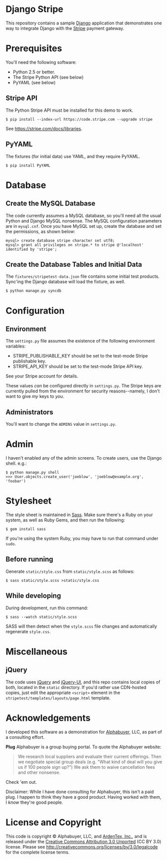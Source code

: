 # Django Stripe

This repository contains a sample [Django][] application that demonstrates
one way to integrate Django with the [Stripe][] payment gateway.

[Django]: http://www.djangoproject.com/
[Stripe]: http://stripe.com/

# Prerequisites

You'll need the following software:

* Python 2.5 or better.
* The Stripe Python API (see below)
* PyYAML (see below)

## Stripe API

The Python Stripe API must be installed for this demo to work.

    $ pip install --index-url https://code.stripe.com --upgrade stripe

See <https://stripe.com/docs/libraries>.

## PyYAML

The fixtures (for initial data) use YAML, and they require PyYAML.

    $ pip install PyYAML

# Database

## Create the MySQL Database

The code currently assumes a MySQL database, so you'll need all the usual
Python and Django MySQL nonsense. The MySQL configuration parameters are in
`mysql.cnf`. Once you have MySQL set up, create the database and set the
permissions, as shown below:

    mysql> create database stripe character set utf8;
    mysql> grant all privileges on stripe.* to stripe @'localhost' identified by 'stripe';

## Create the Database Tables and Initial Data

The `fixtures/stripetest-data.json` file contains some initial test products.
Sync'ing the Django database will load the fixture, as well.

    $ python manage.py syncdb

# Configuration

## Environment

The `settings.py` file assumes the existence of the following environment
variables:

* STRIPE_PUBLISHABLE_KEY should be set to the test-mode Stripe publishable key.
* STRIPE_API_KEY should be set to the test-mode Stripe API key.

See your Stripe account for details.

These values *can* be configured directly in `settings.py`. The Stripe keys are
currently pulled from the environment for security reasons--namely, I don't
want to give *my* keys to *you*.

## Administrators

You'll want to change the `ADMINS` value in `settings.py`.

# Admin

I haven't enabled any of the admin screens. To create users, use the Django
shell. e.g.:

    $ python manage.py shell                   
    >>> User.objects.create_user('joeblow', 'joeblow@example.org', 'foobar')

# Stylesheet

The style sheet is maintained in [Sass][]. Make sure there's a Ruby on your
system, as well as Ruby Gems, and then run the following:

    $ gem install sass

If you're using the system Ruby, you may have to run that command under `sudo`.

[Sass]: http://sass-lang.com/

## Before running

Generate `static/style.css` from `static/style.scss` as follows:

    $ sass static/style.scss >static/style.css

## While developing

During development, run this command:

    $ sass --watch static/style.scss

SASS will then detect when the `style.scss` file changes and automatically
regenerate `style.css`.

# Miscellaneous

## jQuery

The code uses [jQuery][] and [jQuery-UI][], and this repo contains local copies
of both, located in the `static` directory. If you'd rather use CDN-hosted
copies, just edit the appropriate `<script>` element in the
`stripetest/templates/layouts/page.html` template.

[jQuery]: http://jquery.org
[jQuery-UI]: http://jqueryui.com


# Acknowledgements

I developed this software as a demonstration for [Alphabuyer][], LLC, as part
of a consulting effort.

**Plug** Alphabuyer is a group buying portal. To quote the Alphabuyer website:

> We research local suppliers and evaluate their current offerings. Then we
> negotiate special group deals (e.g. "What kind of deal will you give us if
> 100 people sign up?") We ask them to waive cancellation fees and other
> nonsense.

Check 'em out.

Disclaimer: While I have done consulting for Alphabuyer, this isn't a paid
plug. I happen to think they have a good product. Having worked with them, I
_know_ they're good people.

[Alphabuyer]: http://alphabuyer.com

# License and Copyright

This code is copyright &copy; Alphabuyer, LLC, and [ArdenTex, Inc.][], and
is released under the [Creative Commons Attribution 3.0 Unported][] (CC BY 3.0)
license. Please see <http://creativecommons.org/licenses/by/3.0/legalcode>
for the complete license terms.

[ArdenTex, Inc.]: http://www.ardentex.com/
[Creative Commons Attribution 3.0 Unported]: http://creativecommons.org/licenses/by/3.0/
